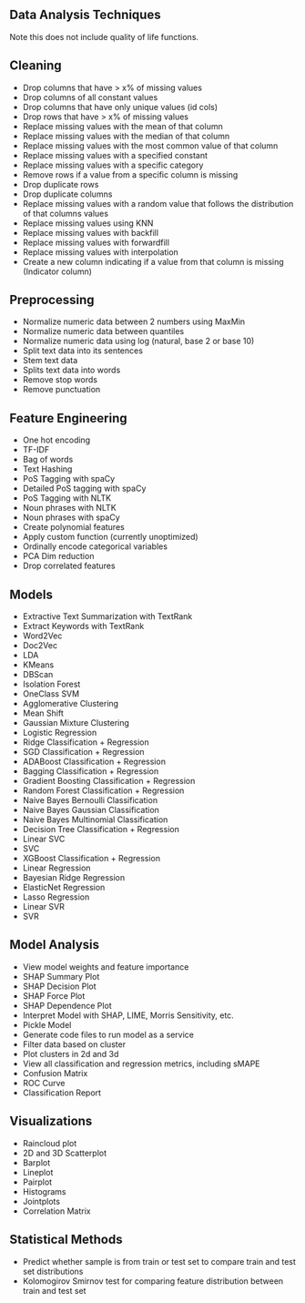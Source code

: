 Data Analysis Techniques
---

Note this does not include quality of life functions.

## Cleaning

  - Drop columns that have > x% of missing values
  - Drop columns of all constant values
  - Drop columns that have only unique values (id cols)
  - Drop rows that have > x% of missing values
  - Replace missing values with the mean of that column
  - Replace missing values with the median of that column
  - Replace missing values with the most common value of that column
  - Replace missing values with a specified constant
  - Replace missing values with a specific category
  - Remove rows if a value from a specific column is missing
  - Drop duplicate rows
  - Drop duplicate columns
  - Replace missing values with a random value that follows the distribution of that columns values
  - Replace missing values using KNN
  - Replace missing values with backfill
  - Replace missing values with forwardfill
  - Replace missing values with interpolation
  - Create a new column indicating if a value from that column is missing (Indicator column)

## Preprocessing

  - Normalize numeric data between 2 numbers using MaxMin
  - Normalize numeric data between quantiles
  - Normalize numeric data using log (natural, base 2 or base 10)
  - Split text data into its sentences
  - Stem text data
  - Splits text data into words
  - Remove stop words
  - Remove punctuation

## Feature Engineering

  - One hot encoding
  - TF-IDF
  - Bag of words
  - Text Hashing
  - PoS Tagging with spaCy
  - Detailed PoS tagging with spaCy
  - PoS Tagging with NLTK
  - Noun phrases with NLTK
  - Noun phrases with spaCy
  - Create polynomial features
  - Apply custom function (currently unoptimized)
  - Ordinally encode categorical variables
  - PCA Dim reduction
  - Drop correlated features

## Models

  - Extractive Text Summarization with TextRank
  - Extract Keywords with TextRank
  - Word2Vec
  - Doc2Vec
  - LDA
  - KMeans
  - DBScan
  - Isolation Forest
  - OneClass SVM
  - Agglomerative Clustering
  - Mean Shift
  - Gaussian Mixture Clustering
  - Logistic Regression
  - Ridge Classification + Regression
  - SGD Classification + Regression
  - ADABoost Classification + Regression
  - Bagging Classification + Regression
  - Gradient Boosting Classification + Regression
  - Random Forest Classification + Regression
  - Naive Bayes Bernoulli Classification
  - Naive Bayes Gaussian Classification
  - Naive Bayes Multinomial Classification
  - Decision Tree Classification + Regression
  - Linear SVC
  - SVC
  - XGBoost Classification + Regression
  - Linear Regression
  - Bayesian Ridge Regression
  - ElasticNet Regression
  - Lasso Regression
  - Linear SVR
  - SVR

## Model Analysis

  - View model weights and feature importance
  - SHAP Summary Plot
  - SHAP Decision Plot
  - SHAP Force Plot
  - SHAP Dependence Plot
  - Interpret Model with SHAP, LIME, Morris Sensitivity, etc.
  - Pickle Model
  - Generate code files to run model as a service
  - Filter data based on cluster
  - Plot clusters in 2d and 3d
  - View all classification and regression metrics, including sMAPE
  - Confusion Matrix
  - ROC Curve
  - Classification Report

## Visualizations
  - Raincloud plot
  - 2D and 3D Scatterplot
  - Barplot
  - Lineplot
  - Pairplot
  - Histograms
  - Jointplots
  - Correlation Matrix

## Statistical Methods
  - Predict whether sample is from train or test set to compare train and test set distributions
  - Kolomogirov Smirnov test for comparing feature distribution between train and test set
